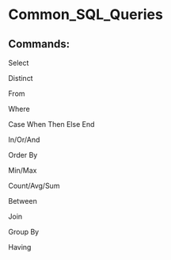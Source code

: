 # Common_SQL_Queries

## Commands:

Select

Distinct

From

Where

Case When Then Else End

In/Or/And

Order By

Min/Max

Count/Avg/Sum

Between

Join

Group By

Having

